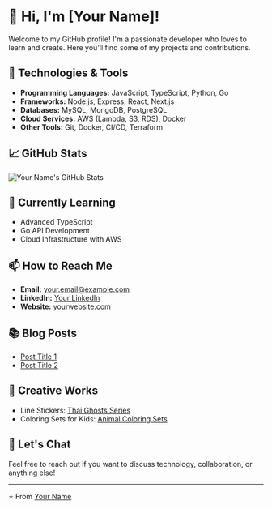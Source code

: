 # 👋 Hi, I'm [Your Name]!

Welcome to my GitHub profile! I'm a passionate developer who loves to learn and create. Here you'll find some of my projects and contributions.

## 🔧 Technologies & Tools

- **Programming Languages:** JavaScript, TypeScript, Python, Go
- **Frameworks:** Node.js, Express, React, Next.js
- **Databases:** MySQL, MongoDB, PostgreSQL
- **Cloud Services:** AWS (Lambda, S3, RDS), Docker
- **Other Tools:** Git, Docker, CI/CD, Terraform

## 📈 GitHub Stats

![Your Name's GitHub Stats](https://github-readme-stats.vercel.app/api?username=yourusername&show_icons=true&theme=radical)

## 🌱 Currently Learning

- Advanced TypeScript
- Go API Development
- Cloud Infrastructure with AWS

## 📫 How to Reach Me

- **Email:** your.email@example.com
- **LinkedIn:** [Your LinkedIn](https://www.linkedin.com/in/yourlinkedin)
- **Website:** [yourwebsite.com](https://yourwebsite.com)

## 📚 Blog Posts

- [Post Title 1](https://linktopost1.com)
- [Post Title 2](https://linktopost2.com)

## 🎨 Creative Works

- Line Stickers: [Thai Ghosts Series](https://linktostickers.com)
- Coloring Sets for Kids: [Animal Coloring Sets](https://linktocoloringsets.com)

## 💬 Let's Chat

Feel free to reach out if you want to discuss technology, collaboration, or anything else!

---

⭐️ From [Your Name](https://github.com/yourusername)
